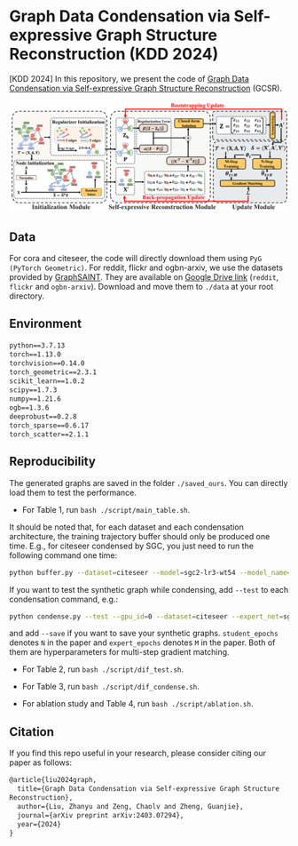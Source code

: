 # Graph Data Condensation via Self-expressive Graph Structure Reconstruction (KDD 2024)

[KDD 2024] In this repository, we present the code of [Graph Data Condensation via Self-expressive Graph Structure Reconstruction](https://arxiv.org/abs/2403.07294) (GCSR).

![GCSR](./fig/mainfig.png)


## Data

For cora and citeseer, the code will directly download them using `PyG (PyTorch Geometric)`.
For reddit, flickr and ogbn-arxiv, we use the datasets provided by [GraphSAINT](https://github.com/GraphSAINT/GraphSAINT). They are available on [Google Drive link](https://drive.google.com/open?id=1zycmmDES39zVlbVCYs88JTJ1Wm5FbfLz) (`reddit`, `flickr` and `ogbn-arxiv`). Download and move them to `./data` at your root directory.

## Environment


```
python==3.7.13
torch==1.13.0
torchvision==0.14.0
torch_geometric==2.3.1
scikit_learn==1.0.2
scipy==1.7.3
numpy==1.21.6
ogb==1.3.6
deeprobust==0.2.8
torch_sparse==0.6.17
torch_scatter==2.1.1
```

## Reproducibility
The generated graphs are saved in the folder `./saved_ours`. You can directly load them to test the performance.

- For Table 1, run `bash ./script/main_table.sh`.

It should be noted that, for each dataset and each condensation architecture, the training trajectory buffer should only be produced one time. E.g., for citeseer condensed by SGC, you just need to run the following command one time:
```bash
python buffer.py --dataset=citeseer --model=sgc2-lr3-wt54 --model_name=SGC2 --num_experts=100 --lr_teacher=1e-3
```

If you want to test the synthetic graph while condensing, add `--test` to each condensation command, e.g.:

```bash
python condense.py --test --gpu_id=0 --dataset=citeseer --expert_net=sgc2-lr3-wt54 --expert_net_type=SGC2 --test_net_type=GCN --epochs=1000 --eval_interval=200 --student_epochs=5 --max_start_epoch=60 --expert_epochs=2 --lr_feat=1e-6 --reduction_rate=0.5 --saved_folder=saved_ours --normalize --with_val --exps=5 --alpha=1 --beta=0.999 --tau=0.9 --gamma=0.5 --message_passing=4 --dropout_test=0.0
```

and add `--save` if you want to save your synthetic graphs. `student_epochs` denotes `N` in the paper and `expert_epochs` denotes `M` in the paper. Both of them are hyperparameters for multi-step gradient matching.

- For Table 2, run `bash ./script/dif_test.sh`.

- For Table 3, run `bash ./script/dif_condense.sh`.

- For ablation study and Table 4, run `bash ./script/ablation.sh`.

## Citation

If you find this repo useful in your research, please consider citing our paper as follows:

```
@article{liu2024graph,
  title={Graph Data Condensation via Self-expressive Graph Structure Reconstruction},
  author={Liu, Zhanyu and Zeng, Chaolv and Zheng, Guanjie},
  journal={arXiv preprint arXiv:2403.07294},
  year={2024}
}
```
